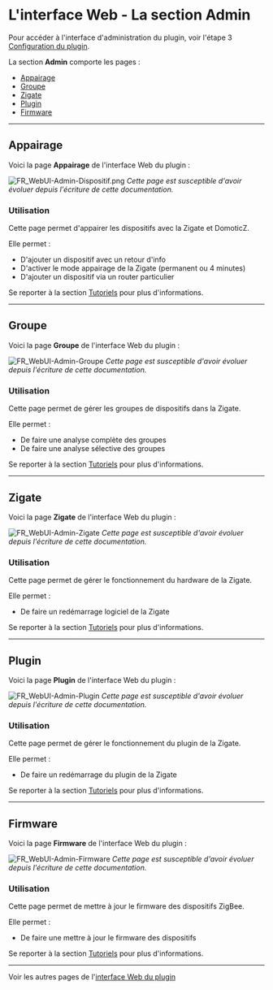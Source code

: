 # L'interface Web - La section Admin

Pour accéder à l'interface d'administration du plugin, voir l'étape 3 [Configuration du plugin](Configuration.md).

La section __Admin__ comporte les pages :

* [Appairage](#appairage)
* [Groupe](#groupe)
* [Zigate](#zigate)
* [Plugin](#plugin)
* [Firmware](#firmware)


------------------------------------------------
## Appairage

Voici la page __Appairage__ de l'interface Web du plugin : 

![FR_WebUI-Admin-Dispositif.png](https://github.com/pipiche38/Domoticz-Zigate-Wiki/blob/master/Images/FR_WebUI-Admin-Dispositif.png)
*Cette page est susceptible d'avoir évoluer depuis l'écriture de cette documentation.*

### Utilisation

Cette page permet d'appairer les dispositifs avec la Zigate et DomoticZ. 

Elle permet :

* D'ajouter un dispositif avec un retour d'info
* D'activer le mode appairage de la Zigate (permanent ou 4 minutes)
* D'ajouter un dispositif via un router particulier

Se reporter à la section [Tutoriels](Home.md#tutoriels) pour plus d'informations. 


------------------------------------------------
## Groupe

Voici la page __Groupe__ de l'interface Web du plugin : 

![FR_WebUI-Admin-Groupe](https://github.com/pipiche38/Domoticz-Zigate-Wiki/blob/master/Images/FR_WebUI-Admin-Groupe.png)
*Cette page est susceptible d'avoir évoluer depuis l'écriture de cette documentation.*

### Utilisation

Cette page permet de gérer les groupes de dispositifs dans la Zigate.

Elle permet :

* De faire une analyse complète des groupes
* De faire une analyse sélective des groupes

Se reporter à la section [Tutoriels](Home.md#tutoriels) pour plus d'informations. 


------------------------------------------------
## Zigate

Voici la page __Zigate__ de l'interface Web du plugin : 

![FR_WebUI-Admin-Zigate](https://github.com/pipiche38/Domoticz-Zigate-Wiki/blob/master/Images/FR_WebUI-Admin-Zigate.png)
*Cette page est susceptible d'avoir évoluer depuis l'écriture de cette documentation.*

### Utilisation

Cette page permet de gérer le fonctionnement du hardware de la Zigate.

Elle permet :

* De faire un redémarrage logiciel de la Zigate

Se reporter à la section [Tutoriels](Home.md#tutoriels) pour plus d'informations. 


------------------------------------------------
## Plugin

Voici la page __Plugin__ de l'interface Web du plugin : 

![FR_WebUI-Admin-Plugin](https://github.com/pipiche38/Domoticz-Zigate-Wiki/blob/master/Images/FR_WebUI-Admin-Plugin.png)
*Cette page est susceptible d'avoir évoluer depuis l'écriture de cette documentation.*

### Utilisation

Cette page permet de gérer le fonctionnement du plugin de la Zigate.

Elle permet :

* De faire un redémarrage du plugin de la Zigate

Se reporter à la section [Tutoriels](Home.md#tutoriels) pour plus d'informations. 

------------------------------------------------
## Firmware

Voici la page __Firmware__ de l'interface Web du plugin : 

![FR_WebUI-Admin-Firmware](https://github.com/pipiche38/Domoticz-Zigate-Wiki/blob/master/Images/FR_WebUI-Admin-Firmware.png)
*Cette page est susceptible d'avoir évoluer depuis l'écriture de cette documentation.*

### Utilisation

Cette page permet de mettre à jour le firmware des dispositifs ZigBee.

Elle permet :

* De faire une mettre à jour le firmware des dispositifs

Se reporter à la section [Tutoriels](Home.md#tutoriels) pour plus d'informations. 


------------------------------------------------
Voir les autres pages de l'[interface Web du plugin](Home.md#linterface-web-du-plugin)
